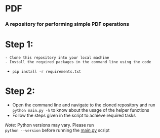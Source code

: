 # PDF
### __A repository for performing simple PDF operations__

#  **Step 1**:
    - Clone this repository into your local machine
    - Install the required packages in the command line using the code 
  - `pip install -r requirements.txt`

# **Step 2**:
  - Open the command line and navigate to the cloned repository and run  `python main.py -h` to know about the usage of the helper functions 
  - Follow the steps given in the script to achieve required tasks
  
  *Note*: Python versions may vary. Please run  
  `python --version` before running the [main.py]() script

  